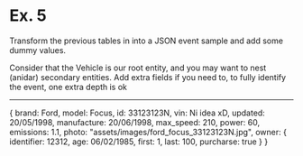 # Ex. 5

Transform the previous tables in [](./naming_4.md) into a JSON event sample and add some
dummy values.

Consider that the Vehicle is our root entity, and you may want to nest (anidar) secondary entities. 
Add extra fields if you need to, to fully identify the event, one extra depth is ok

----

{
    brand: Ford,
    model: Focus,
    id: 33123123N,
    vin: Ni idea xD,
    updated: 20/05/1998,
    manufacture: 20/06/1998,
    max_speed: 210,
    power: 60,
    emissions: 1.1,
    photo: "assets/images/ford_focus_33123123N.jpg",
    owner: {
        identifier: 12312,
        age: 06/02/1985,
        first: 1,
        last: 100,
        purcharse: true
    }
}